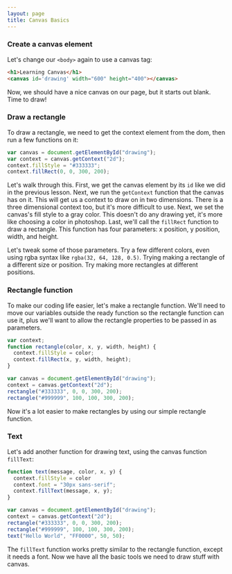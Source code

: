 ```yaml
---
layout: page
title: Canvas Basics
---
```


### Create a canvas element

Let's change our `<body>` again to use a canvas tag:

```html
<h1>Learning Canvas</h1>
<canvas id='drawing' width="600" height="400"></canvas>
```

Now, we should have a nice canvas on our page, but it starts out blank. Time to draw!

### Draw a rectangle

To draw a rectangle, we need to get the context element from the dom, then run a few functions on it:

```js
var canvas = document.getElementById("drawing");
var context = canvas.getContext("2d");
context.fillStyle = "#333333";
context.fillRect(0, 0, 300, 200);
```

Let's walk through this. First, we get the canvas element by its `id` like we did in the previous lesson. Next, we run the `getContext` function that the canvas has on it. This will get us a context to draw on in two dimensions. There is a three dimensional context too, but it's more difficult to use. Next, we set the canvas's fill style to a gray color. This doesn't do any drawing yet, it's more like choosing a color in photoshop. Last, we'll call the `fillRect` function to draw a rectangle. This function has four parameters: x position, y position, width, and height.

Let's tweak some of those parameters. Try a few different colors, even using rgba syntax like `rgba(32, 64, 128, 0.5)`. Trying making a rectangle of a different size or position. Try making more rectangles at different positions.

### Rectangle function

To make our coding life easier, let's make a rectangle function. We'll need to move our variables outside the ready function so the rectangle function can use it, plus we'll want to allow the rectangle properties to be passed in as parameters.

```js
var context;
function rectangle(color, x, y, width, height) {
  context.fillStyle = color;
  context.fillRect(x, y, width, height);
}

var canvas = document.getElementById("drawing");
context = canvas.getContext("2d");
rectangle("#333333", 0, 0, 300, 200);
rectangle("#999999", 100, 100, 300, 200);
```

Now it's a lot easier to make rectangles by using our simple rectangle function.

### Text

Let's add another function for drawing text, using the canvas function `fillText`:

```js
function text(message, color, x, y) {
  context.fillStyle = color
  context.font = "30px sans-serif";
  context.fillText(message, x, y);
}

var canvas = document.getElementById("drawing");
context = canvas.getContext("2d");
rectangle("#333333", 0, 0, 300, 200);
rectangle("#999999", 100, 100, 300, 200);
text("Hello World", "FF0000", 50, 50);
```

The `fillText` function works pretty similar to the rectangle function, except it needs a font. Now we have all the basic tools we need to draw stuff with canvas.
